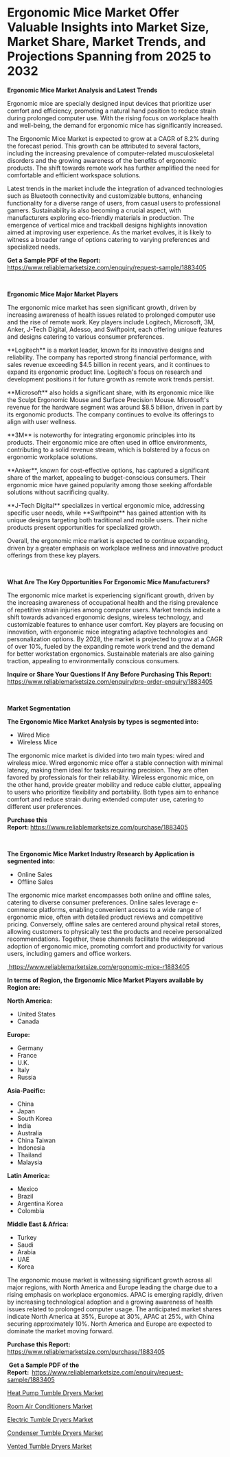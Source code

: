 <p><h1>Ergonomic Mice Market Offer Valuable Insights into Market Size, Market Share, Market Trends, and Projections Spanning from 2025 to 2032</h1></p><p><strong>Ergonomic Mice Market Analysis and Latest Trends</strong></p>
<p><p>Ergonomic mice are specially designed input devices that prioritize user comfort and efficiency, promoting a natural hand position to reduce strain during prolonged computer use. With the rising focus on workplace health and well-being, the demand for ergonomic mice has significantly increased. </p><p>The Ergonomic Mice Market is expected to grow at a CAGR of 8.2% during the forecast period. This growth can be attributed to several factors, including the increasing prevalence of computer-related musculoskeletal disorders and the growing awareness of the benefits of ergonomic products. The shift towards remote work has further amplified the need for comfortable and efficient workspace solutions. </p><p>Latest trends in the market include the integration of advanced technologies such as Bluetooth connectivity and customizable buttons, enhancing functionality for a diverse range of users, from casual users to professional gamers. Sustainability is also becoming a crucial aspect, with manufacturers exploring eco-friendly materials in production. The emergence of vertical mice and trackball designs highlights innovation aimed at improving user experience. As the market evolves, it is likely to witness a broader range of options catering to varying preferences and specialized needs.</p></p>
<p><strong>Get a Sample PDF of the Report:&nbsp;</strong> <a href="https://www.reliablemarketsize.com/enquiry/request-sample/1883405?utm_campaign=1898&utm_medium=2&utm_source=Github&utm_content=ia&utm_term=05042025&utm_id=ergonomic-mice">https://www.reliablemarketsize.com/enquiry/request-sample/1883405</a></p>
<p>&nbsp;</p>
<p><strong>Ergonomic Mice Major Market Players</strong></p>
<p><p>The ergonomic mice market has seen significant growth, driven by increasing awareness of health issues related to prolonged computer use and the rise of remote work. Key players include Logitech, Microsoft, 3M, Anker, J-Tech Digital, Adesso, and Swiftpoint, each offering unique features and designs catering to various consumer preferences.</p><p>**Logitech** is a market leader, known for its innovative designs and reliability. The company has reported strong financial performance, with sales revenue exceeding $4.5 billion in recent years, and it continues to expand its ergonomic product line. Logitech's focus on research and development positions it for future growth as remote work trends persist.</p><p>**Microsoft** also holds a significant share, with its ergonomic mice like the Sculpt Ergonomic Mouse and Surface Precision Mouse. Microsoft's revenue for the hardware segment was around $8.5 billion, driven in part by its ergonomic products. The company continues to evolve its offerings to align with user wellness.</p><p>**3M** is noteworthy for integrating ergonomic principles into its products. Their ergonomic mice are often used in office environments, contributing to a solid revenue stream, which is bolstered by a focus on ergonomic workplace solutions.</p><p>**Anker**, known for cost-effective options, has captured a significant share of the market, appealing to budget-conscious consumers. Their ergonomic mice have gained popularity among those seeking affordable solutions without sacrificing quality.</p><p>**J-Tech Digital** specializes in vertical ergonomic mice, addressing specific user needs, while **Swiftpoint** has gained attention with its unique designs targeting both traditional and mobile users. Their niche products present opportunities for specialized growth.</p><p>Overall, the ergonomic mice market is expected to continue expanding, driven by a greater emphasis on workplace wellness and innovative product offerings from these key players.</p></p>
<p>&nbsp;</p>
<p><strong>What Are The Key Opportunities For Ergonomic Mice Manufacturers?</strong></p>
<p><p>The ergonomic mice market is experiencing significant growth, driven by the increasing awareness of occupational health and the rising prevalence of repetitive strain injuries among computer users. Market trends indicate a shift towards advanced ergonomic designs, wireless technology, and customizable features to enhance user comfort. Key players are focusing on innovation, with ergonomic mice integrating adaptive technologies and personalization options. By 2028, the market is projected to grow at a CAGR of over 10%, fueled by the expanding remote work trend and the demand for better workstation ergonomics. Sustainable materials are also gaining traction, appealing to environmentally conscious consumers.</p></p>
<p><strong>Inquire or Share Your Questions If Any Before Purchasing This Report:</strong> <a href="https://www.reliablemarketsize.com/enquiry/pre-order-enquiry/1883405?utm_campaign=1898&utm_medium=2&utm_source=Github&utm_content=ia&utm_term=05042025&utm_id=ergonomic-mice">https://www.reliablemarketsize.com/enquiry/pre-order-enquiry/1883405</a></p>
<p>&nbsp;</p>
<p><strong>Market Segmentation</strong></p>
<p><strong>The Ergonomic Mice Market Analysis by types is segmented into:</strong></p>
<p><ul><li>Wired Mice</li><li>Wireless Mice</li></ul></p>
<p><p>The ergonomic mice market is divided into two main types: wired and wireless mice. Wired ergonomic mice offer a stable connection with minimal latency, making them ideal for tasks requiring precision. They are often favored by professionals for their reliability. Wireless ergonomic mice, on the other hand, provide greater mobility and reduce cable clutter, appealing to users who prioritize flexibility and portability. Both types aim to enhance comfort and reduce strain during extended computer use, catering to different user preferences.</p></p>
<p><strong>Purchase this Report:&nbsp;</strong><a href="https://www.reliablemarketsize.com/purchase/1883405?utm_campaign=1898&utm_medium=2&utm_source=Github&utm_content=ia&utm_term=05042025&utm_id=ergonomic-mice">https://www.reliablemarketsize.com/purchase/1883405</a></p>
<p>&nbsp;</p>
<p><strong>The Ergonomic Mice Market Industry Research by Application is segmented into:</strong></p>
<p><ul><li>Online Sales</li><li>Offline Sales</li></ul></p>
<p><p>The ergonomic mice market encompasses both online and offline sales, catering to diverse consumer preferences. Online sales leverage e-commerce platforms, enabling convenient access to a wide range of ergonomic mice, often with detailed product reviews and competitive pricing. Conversely, offline sales are centered around physical retail stores, allowing customers to physically test the products and receive personalized recommendations. Together, these channels facilitate the widespread adoption of ergonomic mice, promoting comfort and productivity for various users, including gamers and office workers.</p></p>
<p><a href="https://www.reliablemarketsize.com/ergonomic-mice-r1883405?utm_campaign=1898&utm_medium=2&utm_source=Github&utm_content=ia&utm_term=05042025&utm_id=ergonomic-mice">&nbsp;https://www.reliablemarketsize.com/ergonomic-mice-r1883405</a></p>
<p><strong>In terms of Region, the Ergonomic Mice Market Players available by Region are:</strong></p>
<p>
    <p> <strong> North America: </strong>
        <ul>
            <li>United States</li>
            <li>Canada</li>
        </ul>
        </p> 
    <p> <strong> Europe: </strong>
        <ul>
            <li>Germany</li>
            <li>France</li>
            <li>U.K.</li>
            <li>Italy</li>
            <li>Russia</li>
        </ul>
        </p> 
    <p> <strong> Asia-Pacific: </strong>
        <ul>
            <li>China</li>
            <li>Japan</li>
            <li>South Korea</li>
            <li>India</li>
            <li>Australia</li>
            <li>China Taiwan</li>
            <li>Indonesia</li>
            <li>Thailand</li>
            <li>Malaysia</li>
        </ul>
        </p> 
    <p> <strong> Latin America: </strong>
        <ul>
            <li>Mexico</li>
            <li>Brazil</li>
            <li>Argentina Korea</li>
            <li>Colombia</li>
        </ul>
        </p> 
    <p> <strong> Middle East & Africa: </strong>
        <ul>
            <li>Turkey</li>
            <li>Saudi</li>
            <li>Arabia</li>
            <li>UAE</li>
            <li>Korea</li>
        </ul>
    </p>
    </p>
<p><p>The ergonomic mouse market is witnessing significant growth across all major regions, with North America and Europe leading the charge due to a rising emphasis on workplace ergonomics. APAC is emerging rapidly, driven by increasing technological adoption and a growing awareness of health issues related to prolonged computer usage. The anticipated market shares indicate North America at 35%, Europe at 30%, APAC at 25%, with China securing approximately 10%. North America and Europe are expected to dominate the market moving forward.</p></p>
<p><strong>Purchase this Report: </strong><a href="https://www.reliablemarketsize.com/purchase/1883405?utm_campaign=1898&utm_medium=2&utm_source=Github&utm_content=ia&utm_term=05042025&utm_id=ergonomic-mice">https://www.reliablemarketsize.com/purchase/1883405</a></p>
<p>&nbsp;<strong>Get a Sample PDF of the Report:&nbsp;&nbsp;</strong><a href="https://www.reliablemarketsize.com/enquiry/request-sample/1883405?utm_campaign=1898&utm_medium=2&utm_source=Github&utm_content=ia&utm_term=05042025&utm_id=ergonomic-mice">https://www.reliablemarketsize.com/enquiry/request-sample/1883405</a></p>
<p><strong></strong></p>
<p><p><a href="https://github.com/grimssummouc/Market-Research-Report-List-1/blob/main/heat-pump-tumble-dryers-market.md?utm_campaign=1898&utm_medium=2&utm_source=Github&utm_content=ia&utm_term=05042025&utm_id=ergonomic-mice">Heat Pump Tumble Dryers Market</a></p><p><a href="https://github.com/gierlravasty/Market-Research-Report-List-1/blob/main/room-air-conditioners-market.md?utm_campaign=1898&utm_medium=2&utm_source=Github&utm_content=ia&utm_term=05042025&utm_id=ergonomic-mice">Room Air Conditioners Market</a></p><p><a href="https://github.com/marfosamiko7/Market-Research-Report-List-1/blob/main/electric-tumble-dryers-market.md?utm_campaign=1898&utm_medium=2&utm_source=Github&utm_content=ia&utm_term=05042025&utm_id=ergonomic-mice">Electric Tumble Dryers Market</a></p><p><a href="https://github.com/agemakisel4b/Market-Research-Report-List-1/blob/main/condenser-tumble-dryers-market.md?utm_campaign=1898&utm_medium=2&utm_source=Github&utm_content=ia&utm_term=05042025&utm_id=ergonomic-mice">Condenser Tumble Dryers Market</a></p><p><a href="https://github.com/bawksmaedamu/Market-Research-Report-List-1/blob/main/vented-tumble-dryers-market.md?utm_campaign=1898&utm_medium=2&utm_source=Github&utm_content=ia&utm_term=05042025&utm_id=ergonomic-mice">Vented Tumble Dryers Market</a></p></p>